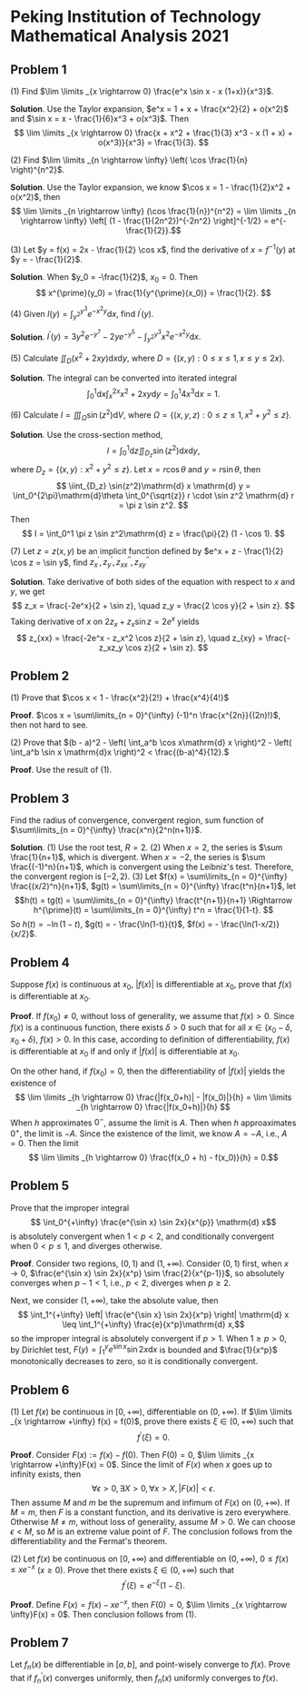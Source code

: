 
# Peking Institution of Technology Mathematical Analysis 2021

## Problem 1

(1) Find $\lim \limits _{x \rightarrow 0} \frac{e^x \sin x - x (1+x)}{x^3}$.

**Solution**. Use the Taylor expansion, $e^x = 1 + x + \frac{x^2}{2} + o(x^2)$ and $\sin x = x - \frac{1}{6}x^3 + o(x^3)$. Then
$$ \lim \limits _{x \rightarrow 0} \frac{x + x^2 + \frac{1}{3} x^3 - x (1 + x) + o(x^3)}{x^3} = \frac{1}{3}. $$

(2) Find $\lim \limits _{n \rightarrow \infty} \left( \cos \frac{1}{n} \right)^{n^2}$.

**Solution**. Use the Taylor expansion, we know $\cos x = 1 - \frac{1}{2}x^2 + o(x^2)$, then
$$ \lim \limits _{n \rightarrow \infty} (\cos \frac{1}{n})^{n^2}
= \lim \limits _{n \rightarrow \infty} \left[ (1 - \frac{1}{2n^2})^{-2n^2} \right]^{-1/2} = e^{-\frac{1}{2}}.$$

(3) Let $y = f(x) = 2x - \frac{1}{2} \cos x$, find the derivative of $x = f^{-1}(y)$ at $y = - \frac{1}{2}$.

**Solution**. When $y_0 = -\frac{1}{2}$, $x_0 = 0$. Then
$$ x^{\prime}(y_0) = \frac{1}{y^{\prime}(x_0)} = \frac{1}{2}. $$

(4) Given $I(y) = \int_{y^2}^{y^3} e^{-x^2y} \mathrm{d} x$, find $I^{\prime}(y)$.

**Solution**. $I^{\prime}(y) = 3y^2 e^{-y^7} - 2y e^{-y^5} - \int_{y^2}^{y^3} x^2 e^{-x^2y}\mathrm{d} x.$

(5) Calculate $\iint_D (x^2 + 2xy)\mathrm{d} x \mathrm{d} y$, where $D = \{(x,y): 0 \leq x \leq 1, x \leq y \leq 2x\}$.

**Solution**. The integral can be converted into iterated integral
$$ \int_0^1 \mathrm{d} x \int_x^{2x} x^2 + 2xy \mathrm{d}y = \int_0^1 4x^3 \mathrm{d} x = 1.$$

(6) Calculate $I = \iiint_{\Omega} \sin(z^2)\mathrm{d}V$, where $\Omega = \{(x,y,z): 0 \leq z \leq 1, x^2 + y^2 \leq z\}$.

**Solution**. Use the cross-section method,
$$ I = \int_0^1 \mathrm{d} z \iint_{D_z} \sin(z^2)\mathrm{d} x \mathrm{d} y, $$
where $D_z = \{(x,y): x^2 + y^2 \leq z\}$. Let $x = r\cos \theta$ and $y = r\sin \theta$, then
$$ \iint_{D_z} \sin(z^2)\mathrm{d} x \mathrm{d} y = \int_0^{2\pi}\mathrm{d}\theta \int_0^{\sqrt{z}} r \cdot \sin z^2 \mathrm{d} r = \pi z \sin z^2. $$
Then
$$ I = \int_0^1 \pi z \sin z^2\mathrm{d} z
= \frac{\pi}{2} (1 - \cos 1).
$$ 

(7) Let $z = z(x,y)$ be an implicit function defined by $e^x + z - \frac{1}{2} \cos z = \sin y$, find $z^{\prime}_x, z^{\prime}_y, z^{\prime\prime}_{xx}, z^{\prime\prime}_{xy}$

**Solution**. Take derivative of both sides of the equation with respect to $x$ and $y$, we get
$$ z_x = \frac{-2e^x}{2 + \sin z}, \quad z_y = \frac{2 \cos y}{2 + \sin z}. $$
Taking derivative of $x$ on $2z_x + z_x\sin z = 2e^x$ yields
$$ z_{xx} = \frac{-2e^x - z_x^2 \cos z}{2 + \sin z}, \quad z_{xy} = \frac{-z_xz_y \cos z}{2 + \sin z}. $$

## Problem 2

(1) Prove that $\cos x < 1 - \frac{x^2}{2!} + \frac{x^4}{4!}$

**Proof**. $\cos x = \sum\limits_{n = 0}^{\infty} (-1)^n \frac{x^{2n}}{(2n)!}$, then not hard to see.

(2) Prove that $(b - a)^2 - \left( \int_a^b \cos x\mathrm{d} x \right)^2 - \left( \int_a^b \sin x \mathrm{d}x  \right)^2 < \frac{(b-a)^4}{12}.$

**Proof**. Use the result of (1).

## Problem 3

Find the radius of convergence, convergent region, sum function of $\sum\limits_{n = 0}^{\infty} \frac{x^n}{2^n(n+1)}$.

**Solution**. (1) Use the root test, $R = 2$. (2) When $x = 2$, the series is $\sum \frac{1}{n+1}$, which is divergent. When $x = -2$, the series is $\sum \frac{(-1)^n}{n+1}$, which is convergent using the Leibniz's test. Therefore, the convergent region is $[-2, 2)$. (3) Let $f(x) = \sum\limits_{n = 0}^{\infty} \frac{(x/2)^n}{n+1}$, $g(t) = \sum\limits_{n = 0}^{\infty} \frac{t^n}{n+1}$, let
$$h(t) = tg(t) = \sum\limits_{n = 0}^{\infty} \frac{t^{n+1}}{n+1} \Rightarrow h^{\prime}(t) = \sum\limits_{n = 0}^{\infty} t^n = \frac{1}{1-t}. $$
So $h(t) = - \ln(1-t)$, $g(t) = - \frac{\ln(1-t)}{t}$, $f(x) = - \frac{\ln(1-x/2)}{x/2}$.

## Problem 4

Suppose $f(x)$ is continuous at $x_0$, $|f(x)|$ is differentiable at $x_0$, prove that $f(x)$ is differentiable at $x_0$.

**Proof**. If $f(x_0) \neq 0$, without loss of generality, we assume that $f(x) > 0$. Since $f(x)$ is a continuous function, there exists $\delta > 0$ such that for all $x \in (x_0 - \delta, x_0 + \delta)$, $f(x) > 0$. In this case, according to definition of differentiability, $f(x)$ is differentiable at $x_0$ if and only if $|f(x)|$ is differentiable at $x_0$.

On the other hand, if $f(x_0) = 0$, then the differentiability of $|f(x)|$ yields the existence of
$$ \lim \limits _{h \rightarrow 0} \frac{|f(x_0+h)| - |f(x_0)|}{h} = \lim \limits _{h \rightarrow 0} \frac{|f(x_0+h)|}{h} $$
When $h$ approximates $0^-$, assume the limit is $A$. Then when $h$ approaximates $0^+$, the limit is $-A$. Since the existence of the limit, we know $A = -A$, i.e., $A = 0$. Then the limit
$$ \lim \limits _{h \rightarrow 0} \frac{f(x_0 + h) - f(x_0)}{h} = 0.$$

## Problem 5

Prove that the improper integral
$$ \int_0^{+\infty} \frac{e^{\sin x} \sin 2x}{x^{p}} \mathrm{d} x$$
is absolutely convergent when $1 < p < 2$, and conditionally convergent when $0 < p \leq 1$, and diverges otherwise.

**Proof**. Consider two regions, $(0, 1)$ and $(1, +\infty)$. Consider $(0, 1)$ first, when $x \rightarrow 0$, $\frac{e^{\sin x} \sin 2x}{x^p} \sim \frac{2}{x^{p-1}}$, so absolutely converges when $p-1 < 1$, i.e., $p < 2$, diverges when $p \geq 2$.

Next, we consider $(1, +\infty)$, take the absolute value, then
$$ \int_1^{+\infty} \left| \frac{e^{\sin x} \sin 2x}{x^p} \right| \mathrm{d} x \leq \int_1^{+\infty} \frac{e}{x^p}\mathrm{d} x,$$
so the improper integral is absolutely convergent if $p > 1$. When $1 \geq p > 0$, by Dirichlet test, $F(y) = \int_1^y e^{\sin x} \sin 2x\mathrm{d} x$ is bounded and $\frac{1}{x^p}$ monotonically decreases to zero, so it is conditionally convergent.

## Problem 6

(1) Let $f(x)$ be continuous in $[0, +\infty)$, differentiable on $(0, +\infty)$. If $\lim \limits _{x \rightarrow +\infty} f(x) = f(0)$, prove there exists $\xi \in (0, +\infty)$ such that
$$ f^{\prime}(\xi) = 0. $$

**Proof**. Consider $F(x) := f(x) - f(0)$. Then $F(0) = 0$, $\lim \limits _{x \rightarrow +\infty}F(x) = 0$. Since the limit of $F(x)$ when $x$ goes up to infinity exists, then
$$ \forall \epsilon > 0, \exists X > 0, \forall x > X, |F(x)| < \epsilon. $$
Then assume $M$ and $m$ be the supremum and infimum of $F(x)$ on $(0, +\infty)$. If $M = m$, then $F$ is a constant function, and its derivative is zero everywhere. Otherwise $M \neq m$, without loss of generality, assume $M > 0$. We can choose $\epsilon < M$, so $M$ is an extreme value point of $F$. The conclusion follows from the differentiability and the Fermat's theorem.

(2) Let $f(x)$ be continuous on $[0, +\infty)$ and differentiable on $(0, +\infty)$, $0 \leq f(x) \leq xe^{-x}$ ($x \geq 0$). Prove thet there exists $\xi \in (0, +\infty)$ such that
$$ f^{\prime}(\xi) = e^{-\xi} (1-\xi). $$

**Proof**. Define $F(x) = f(x) - x e^{-x}$, then $F(0) = 0$, $\lim \limits _{x \rightarrow \infty}F(x) = 0$. Then conclusion follows from (1).

## Problem 7

Let $f_n(x)$ be differentiable in $[a, b]$, and point-wisely converge to $f(x)$. Prove that if $f_n^{\prime}(x)$ converges uniformly, then $f_n(x)$ uniformly converges to $f(x)$.




